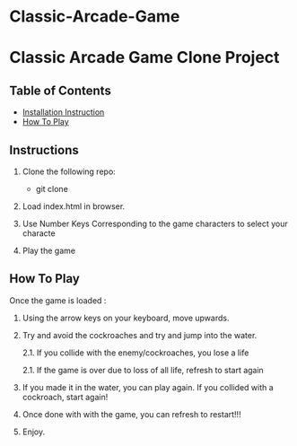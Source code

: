 # Classic-Arcade-Game
# Classic Arcade Game Clone Project

## Table of Contents

- [Installation Instruction](#instructions)
- [How To Play](#how_to_play)


## Instructions

1. Clone the following repo: 
   * git clone 

2. Load index.html in browser.

3. Use Number Keys Corresponding to the game characters to select your characte

4. Play the game


## How To Play
Once the game is loaded :

1. Using the arrow keys on your keyboard, move upwards.

2. Try and avoid the cockroaches and try and jump into the water.
	
	2.1. If you collide with the enemy/cockroaches, you lose a life

	2.1. If the game is over due to loss of all life, refresh to start again

3. If you made it in the water, you can play again. If you collided with a cockroach, start again!

4. Once done with with the game, you can refresh to restart!!!

5. Enjoy.
